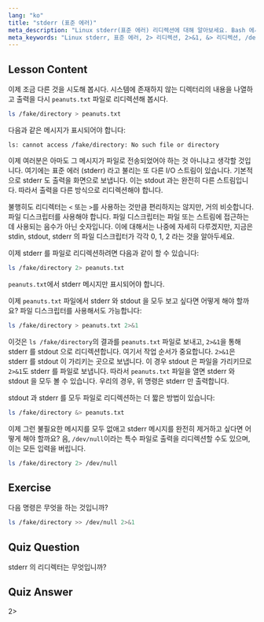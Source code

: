 ```yaml
---
lang: "ko"
title: "stderr (표준 에러)"
meta_description: "Linux stderr(표준 에러) 리디렉션에 대해 알아보세요. Bash 에서 에러 처리를 위한 2>, 2>&1, &>, 그리고 /dev/null을 이해하세요. Linux 명령줄 기술을 향상시키세요!"
meta_keywords: "Linux stderr, 표준 에러, 2> 리디렉션, 2>&1, &> 리디렉션, /dev/null, Bash 에러 처리, Linux 튜토리얼, Linux 초보자"
---
```


## Lesson Content

이제 조금 다른 것을 시도해 봅시다. 시스템에 존재하지 않는 디렉터리의 내용을 나열하고 출력을 다시 `peanuts.txt` 파일로 리디렉션해 봅시다.

```bash
ls /fake/directory > peanuts.txt
```

다음과 같은 메시지가 표시되어야 합니다:

```plaintext
ls: cannot access /fake/directory: No such file or directory
```

이제 여러분은 아마도 그 메시지가 파일로 전송되었어야 하는 것 아니냐고 생각할 것입니다. 여기에는 표준 에러 (stderr) 라고 불리는 또 다른 I/O 스트림이 있습니다. 기본적으로 stderr 도 출력을 화면으로 보냅니다. 이는 stdout 과는 완전히 다른 스트림입니다. 따라서 출력을 다른 방식으로 리디렉션해야 합니다.

불행히도 리디렉터는 `<` 또는 `>`를 사용하는 것만큼 편리하지는 않지만, 거의 비슷합니다. 파일 디스크립터를 사용해야 합니다. 파일 디스크립터는 파일 또는 스트림에 접근하는 데 사용되는 음수가 아닌 숫자입니다. 이에 대해서는 나중에 자세히 다루겠지만, 지금은 stdin, stdout, stderr 의 파일 디스크립터가 각각 0, 1, 2 라는 것을 알아두세요.

이제 stderr 를 파일로 리디렉션하려면 다음과 같이 할 수 있습니다:

```bash
ls /fake/directory 2> peanuts.txt
```

`peanuts.txt`에서 stderr 메시지만 표시되어야 합니다.

이제 `peanuts.txt` 파일에서 stderr 와 stdout 을 모두 보고 싶다면 어떻게 해야 할까요? 파일 디스크립터를 사용해서도 가능합니다:

```bash
ls /fake/directory > peanuts.txt 2>&1
```

이것은 `ls /fake/directory`의 결과를 `peanuts.txt` 파일로 보내고, `2>&1`을 통해 stderr 를 stdout 으로 리디렉션합니다. 여기서 작업 순서가 중요합니다. `2>&1`은 stderr 를 stdout 이 가리키는 곳으로 보냅니다. 이 경우 stdout 은 파일을 가리키므로 `2>&1`도 stderr 를 파일로 보냅니다. 따라서 `peanuts.txt` 파일을 열면 stderr 와 stdout 을 모두 볼 수 있습니다. 우리의 경우, 위 명령은 stderr 만 출력합니다.

stdout 과 stderr 를 모두 파일로 리디렉션하는 더 짧은 방법이 있습니다:

```bash
ls /fake/directory &> peanuts.txt
```

이제 그런 불필요한 메시지를 모두 없애고 stderr 메시지를 완전히 제거하고 싶다면 어떻게 해야 할까요? 음, `/dev/null`이라는 특수 파일로 출력을 리디렉션할 수도 있으며, 이는 모든 입력을 버립니다.

```bash
ls /fake/directory 2> /dev/null
```

## Exercise

다음 명령은 무엇을 하는 것입니까?

```bash
ls /fake/directory >> /dev/null 2>&1
```

## Quiz Question

stderr 의 리디렉터는 무엇입니까?

## Quiz Answer

2>
